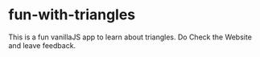 # fun-with-triangles
This is a fun vanillaJS app to learn about triangles. 
Do Check the Website and leave feedback.
